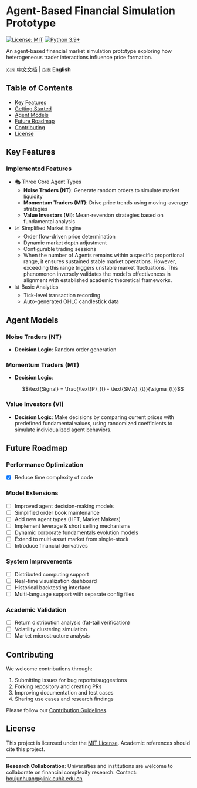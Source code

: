 # Agent-Based Financial Simulation Prototype

[![License: MIT](https://img.shields.io/badge/License-MIT-yellow.svg)](https://opensource.org/licenses/MIT) 
[![Python 3.9+](https://img.shields.io/badge/Python-3.9%2B-blue.svg)](https://www.python.org/)

An agent-based financial market simulation prototype exploring how heterogeneous trader interactions influence price formation.

🇨🇳 [中文文档](README_ZH.md) | 🇬🇧 **English** 

## Table of Contents
- [Key Features](#key-features)
- [Getting Started](#getting-started)
- [Agent Models](#agent-models)
- [Future Roadmap](#future-roadmap)
- [Contributing](#contributing)
- [License](#license)

## Key Features

### Implemented Features
- 🎭 Three Core Agent Types
  - **Noise Traders (NT)**: Generate random orders to simulate market liquidity
  - **Momentum Traders (MT)**: Drive price trends using moving-average strategies
  - **Value Investors (VI)**: Mean-reversion strategies based on fundamental analysis
- 📈 Simplified Market Engine
  - Order flow-driven price determination
  - Dynamic market depth adjustment
  - Configurable trading sessions
  - When the number of Agents remains within a specific proportional range, it ensures sustained stable market operations. However, exceeding this range triggers unstable market fluctuations. This phenomenon inversely validates the model’s effectiveness in alignment with established academic theoretical frameworks.
- 📊 Basic Analytics
  - Tick-level transaction recording
  - Auto-generated OHLC candlestick data

## Agent Models

### Noise Traders (NT)
- **Decision Logic**: Random order generation

### Momentum Traders (MT)
- **Decision Logic**:
  ```math
  \text{Signal} = \frac{\text{P}_{t} - \text{SMA}_{t}}{\sigma_{t}}
  ```

### Value Investors (VI)
- **Decision Logic**: Make decisions by comparing current prices with predefined fundamental values, using randomized coefficients to simulate individualized agent behaviors.

## Future Roadmap

### Performance Optimization
- [x] Reduce time complexity of code

### Model Extensions
- [ ] Improved agent decision-making models
- [ ] Simplified order book maintenance
- [ ] Add new agent types (HFT, Market Makers)
- [ ] Implement leverage & short selling mechanisms
- [ ] Dynamic corporate fundamentals evolution models
- [ ] Extend to multi-asset market from single-stock
- [ ] Introduce financial derivatives

### System Improvements
- [ ] Distributed computing support
- [ ] Real-time visualization dashboard
- [ ] Historical backtesting interface
- [ ] Multi-language support with separate config files

### Academic Validation
- [ ] Return distribution analysis (fat-tail verification)
- [ ] Volatility clustering simulation
- [ ] Market microstructure analysis

## Contributing

We welcome contributions through:
1. Submitting issues for bug reports/suggestions
2. Forking repository and creating PRs
3. Improving documentation and test cases
4. Sharing use cases and research findings

Please follow our [Contribution Guidelines](CONTRIBUTING.md).

## License

This project is licensed under the [MIT License](LICENSE). Academic references should cite this project.

---
**Research Collaboration**: Universities and institutions are welcome to collaborate on financial complexity research. Contact: houjunhuang@link.cuhk.edu.cn